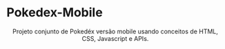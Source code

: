 # Pokedex-Mobile
<div align="center">
  <p>Projeto conjunto de Pokedéx versão mobile usando conceitos de HTML, CSS, Javascript e APIs.</p>
</div>
